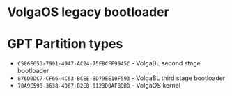 # VolgaOS legacy bootloader

# GPT Partition types
* `C586E653-7991-4947-AC24-75F8CFF9945C` - VolgaBL second stage bootloader
* `876D0DC7-CF66-4C63-BCEE-BD79EE10F593` - VolgaBL third stage bootloader
* `78A9E598-3638-4D67-B2EB-0123D0AFBDBD` - VolgaOS kernel

